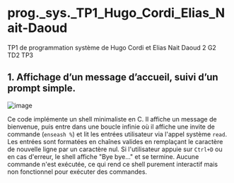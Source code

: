# prog._sys._TP1_Hugo_Cordi_Elias_Nait-Daoud
TP1 de programmation système de Hugo Cordi et Elias Nait Daoud 2 G2 TD2 TP3
## 1. Affichage d’un message d’accueil, suivi d’un prompt simple.

![image](https://github.com/user-attachments/assets/42db0cc5-d4f0-414c-9a3f-caf6fb26d801)


Ce code implémente un shell minimaliste en C. Il affiche un message de bienvenue, puis entre dans une boucle infinie où il affiche une invite de commande (`enseash %`) et lit les entrées utilisateur via l'appel système `read`. Les entrées sont formatées en chaînes valides en remplaçant le caractère de nouvelle ligne par un caractère nul. Si l'utilisateur appuie sur `Ctrl+D` ou en cas d'erreur, le shell affiche "Bye bye..." et se termine. Aucune commande n'est exécutée, ce qui rend ce shell purement interactif mais non fonctionnel pour exécuter des commandes.
